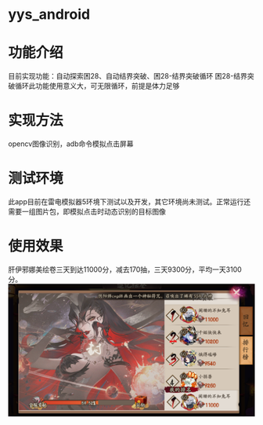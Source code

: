 # yys_android
# 功能介绍
目前实现功能：自动探索困28、自动结界突破、困28-结界突破循环
困28-结界突破循环此功能使用意义大，可无限循环，前提是体力足够

# 实现方法
opencv图像识别，adb命令模拟点击屏幕

# 测试环境
此app目前在雷电模拟器5环境下测试以及开发，其它环境尚未测试。正常运行还需要一组图片包，即模拟点击时动态识别的目标图像

# 使用效果
肝伊邪娜美绘卷三天到达11000分，减去170抽，三天9300分，平均一天3100分。
![img](img/1.png)
